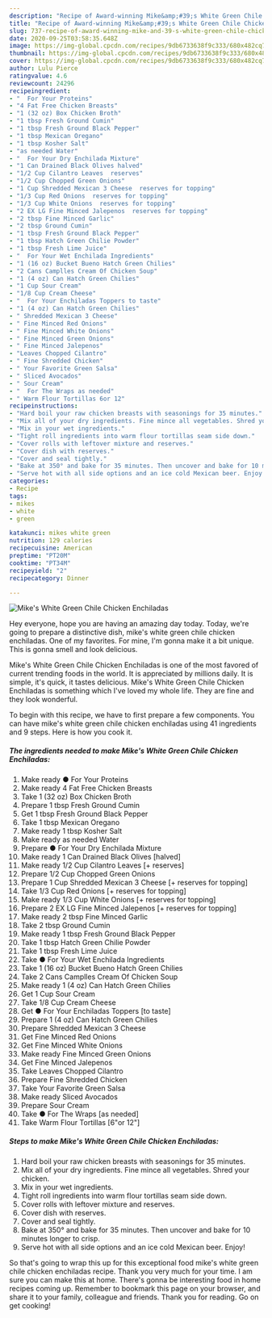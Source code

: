 ```yaml
---
description: "Recipe of Award-winning Mike&amp;#39;s White Green Chile Chicken Enchiladas"
title: "Recipe of Award-winning Mike&amp;#39;s White Green Chile Chicken Enchiladas"
slug: 737-recipe-of-award-winning-mike-and-39-s-white-green-chile-chicken-enchiladas
date: 2020-09-25T03:58:35.648Z
image: https://img-global.cpcdn.com/recipes/9db6733638f9c333/680x482cq70/mikes-white-green-chile-chicken-enchiladas-recipe-main-photo.jpg
thumbnail: https://img-global.cpcdn.com/recipes/9db6733638f9c333/680x482cq70/mikes-white-green-chile-chicken-enchiladas-recipe-main-photo.jpg
cover: https://img-global.cpcdn.com/recipes/9db6733638f9c333/680x482cq70/mikes-white-green-chile-chicken-enchiladas-recipe-main-photo.jpg
author: Lulu Pierce
ratingvalue: 4.6
reviewcount: 24296
recipeingredient:
- "  For Your Proteins"
- "4 Fat Free Chicken Breasts"
- "1 (32 oz) Box Chicken Broth"
- "1 tbsp Fresh Ground Cumin"
- "1 tbsp Fresh Ground Black Pepper"
- "1 tbsp Mexican Oregano"
- "1 tbsp Kosher Salt"
- "as needed Water"
- "  For Your Dry Enchilada Mixture"
- "1 Can Drained Black Olives halved"
- "1/2 Cup Cilantro Leaves  reserves"
- "1/2 Cup Chopped Green Onions"
- "1 Cup Shredded Mexican 3 Cheese  reserves for topping"
- "1/3 Cup Red Onions  reserves for topping"
- "1/3 Cup White Onions  reserves for topping"
- "2 EX LG Fine Minced Jalepenos  reserves for topping"
- "2 tbsp Fine Minced Garlic"
- "2 tbsp Ground Cumin"
- "1 tbsp Fresh Ground Black Pepper"
- "1 tbsp Hatch Green Chilie Powder"
- "1 tbsp Fresh Lime Juice"
- "  For Your Wet Enchilada Ingredients"
- "1 (16 oz) Bucket Bueno Hatch Green Chilies"
- "2 Cans Camplles Cream Of Chicken Soup"
- "1 (4 oz) Can Hatch Green Chilies"
- "1 Cup Sour Cream"
- "1/8 Cup Cream Cheese"
- "  For Your Enchiladas Toppers to taste"
- "1 (4 oz) Can Hatch Green Chilies"
- " Shredded Mexican 3 Cheese"
- " Fine Minced Red Onions"
- " Fine Minced White Onions"
- " Fine Minced Green Onions"
- " Fine Minced Jalepenos"
- "Leaves Chopped Cilantro"
- " Fine Shredded Chicken"
- " Your Favorite Green Salsa"
- " Sliced Avocados"
- " Sour Cream"
- "  For The Wraps as needed"
- " Warm Flour Tortillas 6or 12"
recipeinstructions:
- "Hard boil your raw chicken breasts with seasonings for 35 minutes."
- "Mix all of your dry ingredients. Fine mince all vegetables. Shred your chicken."
- "Mix in your wet ingredients."
- "Tight roll ingredients into warm flour tortillas seam side down."
- "Cover rolls with leftover mixture and reserves."
- "Cover dish with reserves."
- "Cover and seal tightly."
- "Bake at 350° and bake for 35 minutes. Then uncover and bake for 10 minutes longer to crisp."
- "Serve hot with all side options and an ice cold Mexican beer. Enjoy!"
categories:
- Recipe
tags:
- mikes
- white
- green

katakunci: mikes white green 
nutrition: 129 calories
recipecuisine: American
preptime: "PT20M"
cooktime: "PT34M"
recipeyield: "2"
recipecategory: Dinner

---
```



![Mike&#39;s White Green Chile Chicken Enchiladas](https://img-global.cpcdn.com/recipes/9db6733638f9c333/680x482cq70/mikes-white-green-chile-chicken-enchiladas-recipe-main-photo.jpg)

Hey everyone, hope you are having an amazing day today. Today, we're going to prepare a distinctive dish, mike&#39;s white green chile chicken enchiladas. One of my favorites. For mine, I'm gonna make it a bit unique. This is gonna smell and look delicious.



Mike&#39;s White Green Chile Chicken Enchiladas is one of the most favored of current trending foods in the world. It is appreciated by millions daily. It is simple, it's quick, it tastes delicious. Mike&#39;s White Green Chile Chicken Enchiladas is something which I've loved my whole life. They are fine and they look wonderful.


To begin with this recipe, we have to first prepare a few components. You can have mike&#39;s white green chile chicken enchiladas using 41 ingredients and 9 steps. Here is how you cook it.

<!--inarticleads1-->

##### The ingredients needed to make Mike&#39;s White Green Chile Chicken Enchiladas:

1. Make ready  ● For Your Proteins
1. Make ready 4 Fat Free Chicken Breasts
1. Take 1 (32 oz) Box Chicken Broth
1. Prepare 1 tbsp Fresh Ground Cumin
1. Get 1 tbsp Fresh Ground Black Pepper
1. Take 1 tbsp Mexican Oregano
1. Make ready 1 tbsp Kosher Salt
1. Make ready as needed Water
1. Prepare  ● For Your Dry Enchilada Mixture
1. Make ready 1 Can Drained Black Olives [halved]
1. Make ready 1/2 Cup Cilantro Leaves [+ reserves]
1. Prepare 1/2 Cup Chopped Green Onions
1. Prepare 1 Cup Shredded Mexican 3 Cheese [+ reserves for topping]
1. Take 1/3 Cup Red Onions [+ reserves for topping]
1. Make ready 1/3 Cup White Onions [+ reserves for topping]
1. Prepare 2 EX LG Fine Minced Jalepenos [+ reserves for topping]
1. Make ready 2 tbsp Fine Minced Garlic
1. Take 2 tbsp Ground Cumin
1. Make ready 1 tbsp Fresh Ground Black Pepper
1. Take 1 tbsp Hatch Green Chilie Powder
1. Take 1 tbsp Fresh Lime Juice
1. Take  ● For Your Wet Enchilada Ingredients
1. Take 1 (16 oz) Bucket Bueno Hatch Green Chilies
1. Take 2 Cans Camplles Cream Of Chicken Soup
1. Make ready 1 (4 oz) Can Hatch Green Chilies
1. Get 1 Cup Sour Cream
1. Take 1/8 Cup Cream Cheese
1. Get  ● For Your Enchiladas Toppers [to taste]
1. Prepare 1 (4 oz) Can Hatch Green Chilies
1. Prepare  Shredded Mexican 3 Cheese
1. Get  Fine Minced Red Onions
1. Get  Fine Minced White Onions
1. Make ready  Fine Minced Green Onions
1. Get  Fine Minced Jalepenos
1. Take Leaves Chopped Cilantro
1. Prepare  Fine Shredded Chicken
1. Take  Your Favorite Green Salsa
1. Make ready  Sliced Avocados
1. Prepare  Sour Cream
1. Take  ● For The Wraps [as needed]
1. Take  Warm Flour Tortillas [6&#34;or 12&#34;]




<!--inarticleads2-->

##### Steps to make Mike&#39;s White Green Chile Chicken Enchiladas:

1. Hard boil your raw chicken breasts with seasonings for 35 minutes.
1. Mix all of your dry ingredients. Fine mince all vegetables. Shred your chicken.
1. Mix in your wet ingredients.
1. Tight roll ingredients into warm flour tortillas seam side down.
1. Cover rolls with leftover mixture and reserves.
1. Cover dish with reserves.
1. Cover and seal tightly.
1. Bake at 350° and bake for 35 minutes. Then uncover and bake for 10 minutes longer to crisp.
1. Serve hot with all side options and an ice cold Mexican beer. Enjoy!




So that's going to wrap this up for this exceptional food mike&#39;s white green chile chicken enchiladas recipe. Thank you very much for your time. I am sure you can make this at home. There's gonna be interesting food in home recipes coming up. Remember to bookmark this page on your browser, and share it to your family, colleague and friends. Thank you for reading. Go on get cooking!
